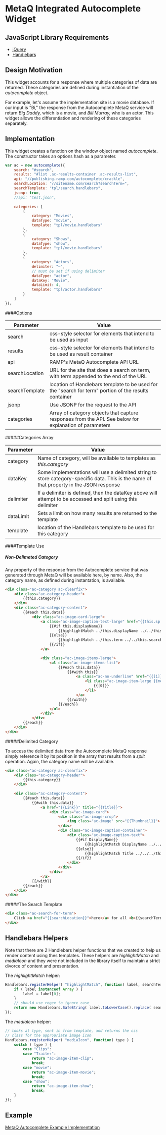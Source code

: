 MetaQ Integrated Autocomplete Widget
===========================

JavaScript Library Requirements
---

* [jQuery](//jquery.com)
* [Handlebars](//handlebarsjs.com)

Design Motivation
---

This widget accounts for a response where multiple categories of data are returned. These categories are defined during instantiation of the *autocomplete* object.

For example, let's assume the implementation site is a movie database.  If our input is "Bi," the response from the Autocomplete MetaQ service will return *Big Daddy,* which is a movie, and *Bill Murray,* who is an actor.  This widget allows the differentiation and rendering of these categories separately.

Implementation
---

This widget creates a function on the window object named *autocomplete*.  The constructor takes an options hash as a parameter. 

````javascript
var ac = new autocomplete({
	search: "#search",
	results: "#list .ac-results-container .ac-results-list",
	api: "//publishing.ramp.com/autocomplete/crackle",
	searchLocation: "//sitename.com/search?searchTerm=",
	searchTemplate: "tpl/search.handlebars",
	jsonp: true,
	//api: "test.json",
	
	categories: [
		{
			category: "Movies",
			dataType: "movie",
			template: "tpl/movie.handlebars"
		},
		{
			category: "Shows",
			dataType: "show",
			template: "tpl/movie.handlebars"
		},
		{
			category: "Actors",
			delimiter: "~",
			// must be set if using delimiter
			dataType: "actor",
			dataKey: "Movie",
			dataLimit: 4,
			template: "tpl/actor.handlebars"							
		}
	]
});
````

####Options

| Parameter  | Value   |
| ---------- | ------- |
| search     | css-style selector for elements that intend to be used as input |
| results    | css-style selector for elements that intend to be used as result container |
| api        | RAMP's MetaQ Autocomplete API URL |
| searchLocation | URL for the site that does a search on term, with term appended to the end of the URL |
| searchTemplate | location of Handlebars template to be used for the "search for term" portion of the results container |
| jsonp      | Use JSONP for the request to the API |
| categories | Array of category objects that capture responses from the API. See below for explanation of parameters |

#####Categories Array

| Parameter | Value |
| --------- | ----- |
| category  | Name of category, will be available to templates as *this.category* |
| dataKey   | Some implementations will use a delimited string to store category-specific data.  This is the name of that property in the JSON response
| delimiter | If a delimiter is defined, then the dataKey above will attempt to be accessed and split using this delimiter
| dataLimit | Sets a limit on how many results are returned to the template |
| template  | location of the Handlebars template to be used for this category |

####Template Use

##### Non-Delimeted Category

Any property of the response from the Autocomplete service that was generated through MetaQ will be available here, by name.  Also, the category name, as defined during instantation, is available.

````html
<div class="ac-category ac-clearfix">
	<div class="ac-category-header">
		{{this.category}}
	</div>
	<div class="ac-category-content">
		{{#each this.data}}
			<div class="ac-image-card-large">
				<a class="ac-image-caption-text-large" href="{{this.sp.path}}">
					{{#if this.displayName}}
						{{highlightMatch ../this.displayName ../../this.searchTerm}}
					{{else}}
						{{highlightMatch ../this.term ../../this.searchTerm}}
					{{/if}}
				</a>

				<div class="ac-image-items-large">
					<ul class="ac-image-items-list">
						{{#each this.data}}
							{{#with this}}
								<a class="ac-no-underline" href="{{[1]}}">
									<li class="ac-image-item-large {{mediaIcon [3]}}">
										{{[0]}}
									</li>
								</a>
							{{/with}}
						{{/each}}
					</ul>
				</div>
			</div>
		{{/each}}
	</div>
</div>
````

#####Delimited Category

To access the delimited data from the Autocomplete MetaQ response simply reference it by its position in the array that results from a *split* operation.  Again, the category name will be available.

````html
<div class="ac-category ac-clearfix">
	<div class="ac-category-header">
		{{this.category}}
	</div>
	
	<div class="ac-category-content">
		{{#each this.data}}
			{{#with this.data}}
				<a href="{{Link}}" title="{{Title}}">
					<div class="ac-image-card">
						<div class="ac-image-crop">
							<img class="ac-image" src="{{Thumbnail}}">
						</div>
						<div class="ac-image-caption-container">
							<div class="ac-image-caption-text">
								{{#if DisplayName}}
									{{highlightMatch DisplayName ../../../this.searchTerm}}
								{{else}}
									{{highlightMatch Title ../../../this.searchTerm}}
								{{/if}}
							</div>
						</div>
					</div>
				</a>
			{{/with}}
		{{/each}}
	</div>
</div>
````

#####The Search Template

````html
<div class="ac-search-for-term">
	Click <a href="{{searchLocation}}">here</a> for all <b>{{searchTerm}}</b> results.
</div>
````

Handlebars Helpers
---

Note that there are 2 Handlebars helper functions that we created to help us render content using thes templates.
These helpers are *highlightMatch* and *mediaIcon* and they were not included in the library itself to maintain a strict
divorce of content and presentation.

The *highlightMatch* helper:

````javascript
Handlebars.registerHelper( "highlightMatch", function( label, searchTerm ) {
	if ( label instanceof Array ) {
		label = label[0];
	}
	// should use regex to ignore case
	return new Handlebars.SafeString( label.toLowerCase().replace( searchTerm.toLowerCase(), "<b>" +searchTerm +"</b>" ) );
});
````

The *mediaIcon* helper:

````javascript
// looks at type, sent in from template, and returns the css
// class for the appropriate image icon
Handlebars.registerHelper( "mediaIcon", function( type ) {
	switch ( type ) {
		case "Clips":
		case "Trailer":
			return "ac-image-item-clip";
			break;
		case "movie":
			return "ac-image-item-movie";
			break;
		case "show":
			return "ac-image-item-show";
			break;
	}
});
````

Example
---

[MetaQ Autocomplete Example Implementation](http://rhi.github.com/autocomplete-metaq/example/example.html)